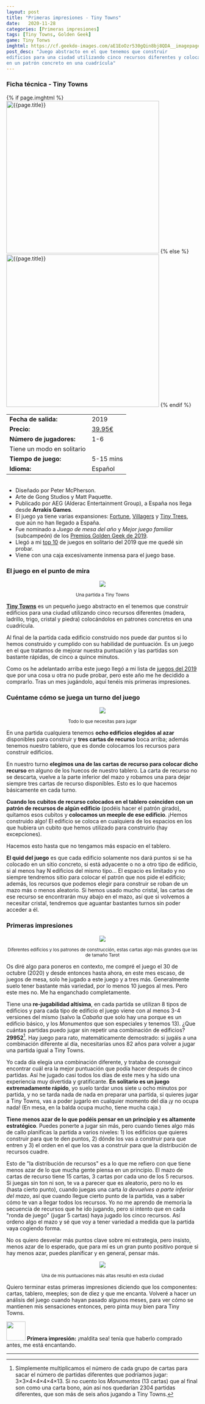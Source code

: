```yaml
---
layout: post
title: "Primeras impresiones - Tiny Towns"
date:   2020-11-28
categories: [Primeras impresiones]
tags: [Tiny Towns, Golden Geek]
game: Tiny Tonws
imghtml: https://cf.geekdo-images.com/aE1EoOzr530gQin8bj8QDA__imagepage/img/m9dEp_Ze7eUFxXMdlpjHFMuml5E=/fit-in/900x600/filters:no_upscale():strip_icc()/pic4460401.jpg
post_desc: "Juego abstracto en el que tenemos que construir 
edificios para una ciudad utilizando cinco recursos diferentes y colocándolos 
en un patrón concreto en una cuadrícula"
---
```


<div class="panel panel-warning">
    <div class="panel-heading">
        <h3 class="panel-title">Ficha técnica - Tiny Towns</h3>
    </div>
    <div class="panel-body">
        <div class="col-md-6 post-img">
	    {% if page.imghtml %}
            <img width="400" src="{{page.imghtml}}"
                alt="{{page.title}}">
            {% else %}
            <img width="400" src="{{site.baseurl}}/images/{{page.img}}"
                alt="{{page.title}}">
            {% endif %}
        </div>
        <div class="col-md-6">
        <table class="table table-striped table-hover">
            <tr><td class="text-left"><strong>Fecha de salida:</strong></td><td class="text-left">2019</td></tr>
            <tr><td class="text-left"><strong>Precio:</strong></td><td
    class="text-left"><a href="https://amzn.to/2YzrKSf">39.95€</a></td></tr>
            <tr><td class="text-left"><strong>Número de jugadores:</strong></td><td class="text-left">1-6</td></tr>
            <tr><td>Tiene un modo en solitario</td><td></td></tr>
            <tr><td class="text-left"><strong>Tiempo de juego:</strong></td><td class="text-left">5-15 mins</td></tr>
            <tr><td class="text-left"><strong>Idioma:</strong></td><td
            class="text-left">Español</td></tr>
         </table>
        </div>
        <div class="col-md-12"></div>
        <div class="col-md-12">
         <ul>
             <br>
             <li>Diseñado por Peter McPherson.</li>
             <li>Arte de Gong Studios y Matt Paquette.</li>
             <li>Publicado por AEG (Alderac Entertainment Group), a España nos
             llega desde <strong>Arrakis Games</strong>.</li>
             <li>El juego ya tiene varias expansiones: <a
    href="https://boardgamegeek.com/boardgameexpansion/287576/tiny-towns-fortune">Fortune</a>,
    <a
    href="https://boardgamegeek.com/boardgameexpansion/311441/tiny-towns-villagers">Villagers</a>
    y <a
    href="https://boardgamegeek.com/boardgameexpansion/321679/tiny-towns-tiny-trees">Tiny
    Trees</a>, que aún no han llegado a España.</li> 
             <li>Fue nominado a <i>Juego de mesa del año</i> y <i>Mejor juego
             familiar</i> (subcampeón) de los <a
             href="{{site.baseurl}}/2020/04/30/noticias-golden-geek-awards-2019/">Premios
             Golden Geek de 2019</a>.</li>
             <li>Llegó a mi <a
    href="{{site.baseurl}}/2019/12/27/general-juegos-que-no-jugamos-en-2019/">top
    10</a> de juegos en solitario del 2019 que me quedé sin probar.</li>
        <li>Viene con una caja excesivamente inmensa para el juego base.</li>
         </ul>
         </div>
    </div>
</div>

### El juego en el punto de mira

<p align="center"><img src="https://live.staticflickr.com/65535/50656998897_4bb4f9da40_c.jpg"></p>
<p align="center"><small>Una partida a Tiny Towns</small></p>

**[Tiny Towns](https://boardgamegeek.com/boardgame/265736/tiny-towns)** es un
pequeño juego abstracto en el tenemos que construir edificios para una ciudad
utilizando cinco recursos diferentes (madera, ladrillo, trigo, cristal y
piedra) colocándolos en patrones concretos en una cuadrícula.

Al final de la partida cada edificio construido nos puede dar puntos si lo
hemos construido y cumplido con su habilidad de puntuación. Es un juego en el
que tratamos de mejorar nuestra puntuación y las partidas son bastante
rápidas, de cinco a quince minutos.

Como os he adelantado arriba este juego llegó a mi lista de [juegos del
2019]({{site.baseurl}}/2019/12/27/general-juegos-que-no-jugamos-en-2019/) que
por una cosa u otra no pude probar, pero este año me he decidido a
comprarlo. Tras un mes jugándolo, aquí tenéis mis primeras impresiones.

### Cuéntame cómo se juega un turno del juego

<p align="center"><img src="https://live.staticflickr.com/65535/50656998872_299de82b2c_c.jpg"></p>
<p align="center"><small>Todo lo que necesitas para jugar</small></p>

En una partida cualquiera tenemos **ocho edificios elegidos al azar**
disponibles para construir y **tres cartas de recurso** boca arriba; además
tenemos nuestro  tablero, que es donde colocamos los recursos para construir
edificios.

En nuestro turno **elegimos una de las cartas de recurso para colocar dicho
recurso** en alguno de los huecos de nuestro tablero. La carta de recurso no se
descarta, vuelve a la parte inferior del mazo y robamos una para dejar siempre
tres cartas de recurso disponibles. Esto es lo que hacemos básicamente en cada
turno.

**Cuando los cubitos de recurso colocados en el tablero coinciden con un
patrón de recursos de algún edificio** (podéis hacer el patrón girado),
quitamos esos cubitos y **colocamos un meeple de ese edificio**. ¡Hemos
construido algo! El edificio se coloca en cualquiera de los espacios en los que
hubiera un cubito que hemos utilizado para construirlo (hay excepciones).

Hacemos esto hasta que no tengamos más espacio en el tablero.

**El quid del juego** es que cada edificio solamente nos dará puntos si se ha
colocado en un sitio concreto, si está adyacente o no a otro tipo de
edificio, si al menos hay N edificios del mismo tipo... El espacio es
limitado y no siempre tendremos sitio para colocar el patrón que nos pide el
edificio; además, los recursos que podemos elegir para construir se roban de un
mazo más o menos aleatorio. Si hemos usado mucho cristal, las cartas de ese
recurso se encontrarán muy abajo en el mazo, así que si volvemos a necesitar
cristal, tendremos que aguantar bastantes turnos sin poder acceder a él.

### Primeras impresiones

<p align="center"><img src="https://live.staticflickr.com/65535/50656178053_eb17632930_c.jpg"></p>
<p align="center"><small>Diferentes edificios y los patrones de construcción,
estas cartas algo más grandes que las de tamaño Tarot</small></p>

Os diré algo para poneros en contexto, me compré el juego el 30 de octubre
(2020) y desde entonces hasta ahora, en este mes escaso, de juegos de mesa,
solo he jugado a este juego y a tres más. Generalmente suelo tener bastante más
variedad, por lo menos 10 juegos al mes. Pero este mes no. Me ha enganchado
completamente.

Tiene una **re-jugabilidad altísima**, en cada partida se utilizan 8 tipos de
edificios y para cada tipo de edificio el juego viene con al menos 3-4
versiones del mismo (salvo la *Cabaña* que solo hay una porque es un edificio
básico, y los *Monumentos* que son especiales y tenemos 13). ¿Que cuántas
partidas puedo jugar sin repetir una combinación de edificios?
**29952**[^1]. Hay juego para rato, matemáticamente demostrado: si jugáis a una
combinación diferente al día, necesitarías unos 82 años para volver a jugar una
partida igual a Tiny Towns.

Yo cada día elegía una combinación diferente, y trataba de conseguir encontrar
cuál era la mejor puntuación que podía hacer después de cinco partidas. Así he
jugado casi todos los días de este mes y ha sido una experiencia muy divertida
y gratificante. **En solitario es un juego extremadamente rápido**, yo suelo
tardar unos siete u ocho minutos por partida, y no se tarda nada de nada en
preparar una partida, si quieres jugar a Tiny Towns, vas a poder jugarlo en
cualquier momento del día ¡y no ocupa nada! (En mesa, en la balda ocupa mucho,
tiene mucha caja.)

**Tiene menos azar de lo que podéis pensar en un principio y es altamente
estratégico**. Puedes ponerte a jugar sin más, pero cuando tienes algo más de
callo planificas la partida a varios niveles: 1) los edificios que quieres
construir para que te den puntos, 2) dónde los vas a construir para que entren
y 3) el orden en el que los vas a construir para que la distribución de
recursos cuadre.

Esto de "la distribución de recursos" es a lo que me refiero con que tiene
menos azar de lo que mucha gente piensa en un principio. El mazo de cartas de
recurso tiene 15 cartas, 3 cartas por cada uno de los 5 recursos. Si juegas
sin ton ni son, te va a parecer que es aleatorio, pero no lo es (hasta cierto
punto), cuando juegas una carta *la devuelves a parte inferior del mazo*, así
que cuando llegue cierto punto de la partida, vas a saber cómo te van a llegar
todos los recursos. Yo no me aprendo de memoria la secuencia de recursos que he
ido jugando, pero si intento que en cada "ronda de juego" (jugar 5 cartas) haya
jugado los cinco recursos. Así ordeno algo el mazo y sé que voy a tener
variedad a medida que la partida vaya cogiendo forma.

No os quiero desvelar más puntos clave sobre mi estrategia, pero insisto, menos
azar de lo esperado, que para mí es un gran punto positivo porque si hay menos
azar, puedes planificar y en general, pensar más.

<p align="center"><img src="https://live.staticflickr.com/65535/50656998837_6faeeb842c_c.jpg"></p>
<p align="center"><small>Una de mis puntuaciones más altas resultó en esta ciudad</small></p>

Quiero terminar estas primeras impresiones diciendo que los componentes:
cartas, tablero, meeples; son de diez y que me encanta. Volveré a hacer un
análisis del juego cuando hayan pasado algunos meses, para ver cómo se
mantienen mis sensaciones entonces, pero pinta muy bien para Tiny Towns.

<img width="50" src="{{site.baseurl}}/images/eye.png"> **Primera impresión:**
¡maldita sea! tenía que haberlo comprado antes, me está encantando.

<hr>

[^1]: Símplemente multiplicamos el número de cada grupo de cartas para sacar
    el número de partidas diferentes que podríamos jugar: 3×3×4×4×4×4×13. Si
    no cuento los *Monumentos* (13 cartas) que al final son como una carta
    bono, aún así nos quedarían 2304 partidas diferentes, que son más de seis
    años jugando a Tiny Towns.
